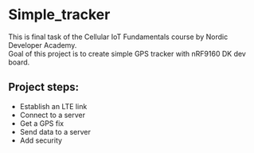 # Simple_tracker
This is final task of the Cellular IoT Fundamentals course by Nordic Developer Academy.  
Goal of this project is to create simple GPS tracker with nRF9160 DK dev board.

## Project steps:
* Establish an LTE link
* Connect to a server
* Get a GPS fix
* Send data to a server
* Add security
